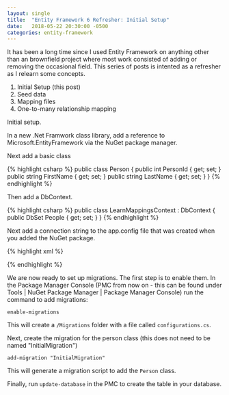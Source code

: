 ```yaml
---
layout: single
title:  "Entity Framework 6 Refresher: Initial Setup"
date:   2018-05-22 20:30:00 -0500
categories: entity-framework
---
```

It has been a long time since I used Entity Framework on anything other than an brownfield project where most work consisted of adding or removing the occasional field.  This series of posts is intented as a refresher as I relearn some concepts.

1.  Initial Setup (this post)
2.  Seed data
3.  Mapping files
4.  One-to-many relationship mapping

Initial setup.

In a new .Net Framwork class library, add a reference to Microsoft.EntityFramework via the NuGet package manager.

Next add a basic class 

{% highlight csharp %}
public class Person
{
    public int PersonId { get; set; }
    public string FirstName { get; set; }
    public string LastName { get; set; }
}
{% endhighlight %}

Then add a DbContext.

{% highlight csharp %}
public class LearnMappingsContext : DbContext
{
    public DbSet<Person> People { get; set; }
}
{% endhighlight %}


Next add a connection string to the app.config file that was created when you added the NuGet package.

{% highlight xml %}
<?xml version="1.0" encoding="utf-8"?>
<configuration>
  <configSections>
    <!-- For more information on Entity Framework configuration, visit http://go.microsoft.com/fwlink/?LinkID=237468 -->
    <section name="entityFramework" type="System.Data.Entity.Internal.ConfigFile.EntityFrameworkSection, EntityFramework, Version=6.0.0.0, Culture=neutral, PublicKeyToken=b77a5c561934e089" requirePermission="false" />
  </configSections>
  <connectionStrings>
    <add name="LearnMappings" connectionString="Server=.\SQLEXPRESS;Database=LearnMappings;Trusted_Connection=True;" providerName="System.Data.EntityClient" />
  </connectionStrings>
  <entityFramework>
    <defaultConnectionFactory type="System.Data.Entity.Infrastructure.SqlConnectionFactory, EntityFramework" />
    <providers>
      <provider invariantName="System.Data.SqlClient" type="System.Data.Entity.SqlServer.SqlProviderServices, EntityFramework.SqlServer" />
    </providers>
  </entityFramework>
</configuration>
{% endhighlight %}

We are now ready to set up migrations. The first step is to enable them.  In the Package Manager Console (PMC from now on - this can be found under Tools &#124; NuGet Package Manager &#124; Package Manager Console) run the command to add migrations:

`enable-migrations`

This will create a `/Migrations` folder with a file called `configurations.cs`.

Next, create the migration for the person class (this does not need to be named "InitialMigration")

`add-migration "InitialMigration"`

This will generate a migration script to add the `Person` class.

Finally, run `update-database` in the PMC to create the table in your database.



